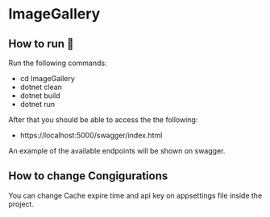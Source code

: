 # ImageGallery

## How to run 🚀

Run the following commands:
- cd ImageGallery
- dotnet clean
- dotnet build
- dotnet run

After that you should be able to access the the following:

- https://localhost:5000/swagger/index.html

An example of the available endpoints will be shown on swagger.

## How to change Congigurations

You can change Cache expire time and api key on appsettings file inside the project.
